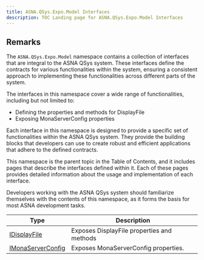 ```yaml
---
title: ASNA.QSys.Expo.Model Interfaces
description: TOC Landing page for ASNA.QSys.Expo.Model Interfaces
---
```


## Remarks

The `ASNA.QSys.Expo.Model` namespace contains a collection of interfaces that are integral to the ASNA QSys system. These interfaces define the contracts for various functionalities within the system, ensuring a consistent approach to implementing these functionalities across different parts of the system.

The interfaces in this namespace cover a wide range of functionalities, including but not limited to:

- Defining the properties and methods for DisplayFile
- Exposing MonaServerConfig properties

Each interface in this namespace is designed to provide a specific set of functionalities within the ASNA QSys system. They provide the building blocks that developers can use to create robust and efficient applications that adhere to the defined contracts.

This namespace is the parent topic in the Table of Contents, and it includes pages that describe the interfaces defined within it. Each of these pages provides detailed information about the usage and implementation of each interface.

Developers working with the ASNA QSys system should familiarize themselves with the contents of this namespace, as it forms the basis for most ASNA development tasks.


| Type | Description |
| --- | --- |
| [IDisplayFile](/reference/expo/qsys-expo-model/i-display-file.html) | Exposes DisplayFile properties and methods |
| [IMonaServerConfig](/reference/expo/qsys-expo-model/i-mona-server-config.html) | Exposes MonaServerConfig properties. |

